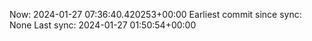 Now: 2024-01-27 07:36:40.420253+00:00 Earliest commit since sync: None Last sync: 2024-01-27 01:50:54+00:00
